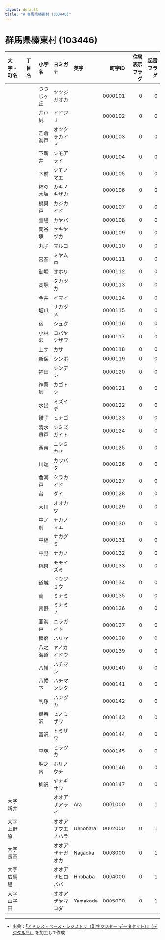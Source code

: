 ```yaml
---
layout: default
title: "# 群馬県榛東村 (103446)"
---
```


# 群馬県榛東村 (103446)

| 大字・町名 | 丁目名 | 小字名 | ヨミガナ | 英字 | 町字ID | 住居表示フラグ | 起番フラグ |
|:--------|:------|:------|:-----------------|:---------------------|--------:|----------:|--------:|
|  |  | つつじヶ丘 | ツツジガオカ |  | 0000101 | 0 | 0 |
|  |  | 井戸尻 | イドジリ |  | 0000102 | 0 | 0 |
|  |  | 乙倉海戸 | オツクラカイド |  | 0000103 | 0 | 0 |
|  |  | 下新井 | シモアライ |  | 0000104 | 0 | 0 |
|  |  | 下前 | シモノマエ |  | 0000105 | 0 | 0 |
|  |  | 柿の木坂 | カキノキザカ |  | 0000106 | 0 | 0 |
|  |  | 梶貝戸 | カジカイド |  | 0000107 | 0 | 0 |
|  |  | 萱場 | カヤバ |  | 0000108 | 0 | 0 |
|  |  | 関谷塚 | セキヤヅカ |  | 0000109 | 0 | 0 |
|  |  | 丸子 | マルコ |  | 0000110 | 0 | 0 |
|  |  | 宮室 | ミヤムロ |  | 0000111 | 0 | 0 |
|  |  | 御堀 | オホリ |  | 0000112 | 0 | 0 |
|  |  | 高塚 | タカヅカ |  | 0000113 | 0 | 0 |
|  |  | 今井 | イマイ |  | 0000114 | 0 | 0 |
|  |  | 坂爪 | サカヅメ |  | 0000115 | 0 | 0 |
|  |  | 宿 | シュク |  | 0000116 | 0 | 0 |
|  |  | 小林沢 | コバヤシザワ |  | 0000117 | 0 | 0 |
|  |  | 上サ | カサ |  | 0000118 | 0 | 0 |
|  |  | 新保 | シンボ |  | 0000119 | 0 | 0 |
|  |  | 神田 | シンデン |  | 0000120 | 0 | 0 |
|  |  | 神薬師 | カゴトシ |  | 0000121 | 0 | 0 |
|  |  | 水出 | ミズイデ |  | 0000122 | 0 | 0 |
|  |  | 雛子 | ヒナゴ |  | 0000123 | 0 | 0 |
|  |  | 清水貝戸 | シミズガイト |  | 0000124 | 0 | 0 |
|  |  | 西帝 | ニシミカド |  | 0000125 | 0 | 0 |
|  |  | 川端 | カワバタ |  | 0000126 | 0 | 0 |
|  |  | 倉海戸 | クラカイド |  | 0000127 | 0 | 0 |
|  |  | 台 | ダイ |  | 0000128 | 0 | 0 |
|  |  | 大川 | オオカワ |  | 0000129 | 0 | 0 |
|  |  | 中ノ前 | ナカノマエ |  | 0000130 | 0 | 0 |
|  |  | 中組 | ナカグミ |  | 0000131 | 0 | 0 |
|  |  | 中野 | ナカノ |  | 0000132 | 0 | 0 |
|  |  | 桃泉 | モモイズミ |  | 0000133 | 0 | 0 |
|  |  | 道城 | ドウジョウ |  | 0000134 | 0 | 0 |
|  |  | 南 | ミナミ |  | 0000135 | 0 | 0 |
|  |  | 南野 | ミナミノ |  | 0000136 | 0 | 0 |
|  |  | 韮海戸 | ニラガイト |  | 0000137 | 0 | 0 |
|  |  | 播磨 | ハリマ |  | 0000138 | 0 | 0 |
|  |  | 八之海道 | ヤノカイドウ |  | 0000139 | 0 | 0 |
|  |  | 八幡 | ハチマン |  | 0000140 | 0 | 0 |
|  |  | 八幡下 | ハチマンシタ |  | 0000141 | 0 | 0 |
|  |  | 判塚 | ハンヅカ |  | 0000142 | 0 | 0 |
|  |  | 樋呑沢 | ヒノミザワ |  | 0000143 | 0 | 0 |
|  |  | 富沢 | トミザワ |  | 0000144 | 0 | 0 |
|  |  | 平塚 | ヒラツカ |  | 0000145 | 0 | 0 |
|  |  | 堀之内 | ホリノウチ |  | 0000146 | 0 | 0 |
|  |  | 柳沢 | ヤナギサワ |  | 0000147 | 0 | 0 |
| 大字新井 |  |  | オオアザアライ | Arai | 0001000 | 0 | 1 |
| 大字上野原 |  |  | オオアザウエノハラ | Uenohara | 0002000 | 0 | 1 |
| 大字長岡 |  |  | オオアザナガオカ | Nagaoka | 0003000 | 0 | 1 |
| 大字広馬場 |  |  | オオアザヒロババ | Hirobaba | 0004000 | 0 | 1 |
| 大字山子田 |  |  | オオアザヤマコダ | Yamakoda | 0005000 | 0 | 1 |

---

- 出典：[「アドレス・ベース・レジストリ（町字マスター データセット）』（デジタル庁）](https://www.digital.go.jp/policies/base_registry_address/) を加工して作成